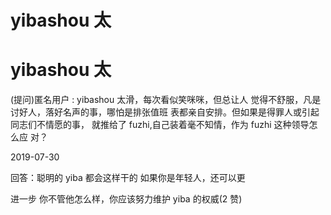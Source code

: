 # yibashou 太

# yibashou 太

(提问)匿名用户 : yibashou 太滑，每次看似笑咪咪，但总让人 觉得不舒服，凡是讨好人，落好名声的事，哪怕是排张值班 表都亲自安排。但如果是得罪人或引起同志们不情愿的事， 就推给了 fuzhi,自己装着毫不知情，作为 fuzhi 这种领导怎么应 对？

2019-07-30

回答：聪明的 yiba 都会这样干的 如果你是年轻人，还可以更

进一步 你不管他怎么样，你应该努力维护 yiba 的权威(2 赞)